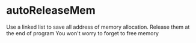 # autoReleaseMem
Use a linked list to save all address of memory allocation.
Release them at the end of program
You won't worry to forget to free memory
